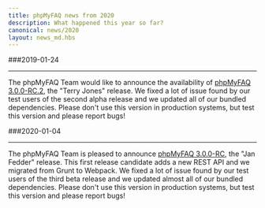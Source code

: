 ```yaml
---
title: phpMyFAQ news from 2020
description: What happened this year so far?
canonical: news/2020
layout: news_md.hbs
---
```


###2019-01-24
* * *
The phpMyFAQ Team would like to announce the availability of [phpMyFAQ 3.0.0-RC.2](/download), the "Terry Jones" release. 
We fixed a lot of issue found by our test users of the second alpha release and we updated all of our bundled 
dependencies. Please don't use this version in production systems, but test this version and please report bugs!

###2020-01-04
* * *
The phpMyFAQ Team is pleased to announce [phpMyFAQ 3.0.0-RC](/download), the "Jan Fedder" release. This first release 
candidate adds a new REST API and we migrated from Grunt to Webpack. We fixed a lot of issue found by our test users of
the third beta release and we updated almost all of our bundled dependencies. Please don't use this version in production
systems, but test this version and please report bugs!
